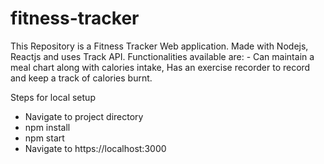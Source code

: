 # fitness-tracker
This Repository is a Fitness Tracker Web application. Made with Nodejs, Reactjs and uses Track API. Functionalities available are: - Can maintain a meal chart along with calories intake, Has an exercise recorder to record and keep a track of calories burnt.

Steps for local setup

- Navigate to project directory
- npm install
- npm start
- Navigate to https://localhost:3000
